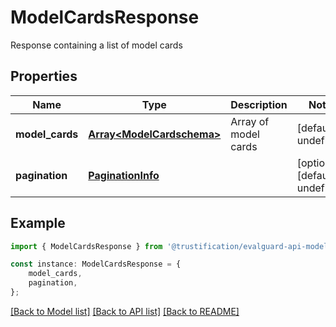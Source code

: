# ModelCardsResponse

Response containing a list of model cards

## Properties

Name | Type | Description | Notes
------------ | ------------- | ------------- | -------------
**model_cards** | [**Array&lt;ModelCardschema&gt;**](ModelCardschema.md) | Array of model cards | [default to undefined]
**pagination** | [**PaginationInfo**](PaginationInfo.md) |  | [optional] [default to undefined]

## Example

```typescript
import { ModelCardsResponse } from '@trustification/evalguard-api-model';

const instance: ModelCardsResponse = {
    model_cards,
    pagination,
};
```

[[Back to Model list]](../README.md#documentation-for-models) [[Back to API list]](../README.md#documentation-for-api-endpoints) [[Back to README]](../README.md)
